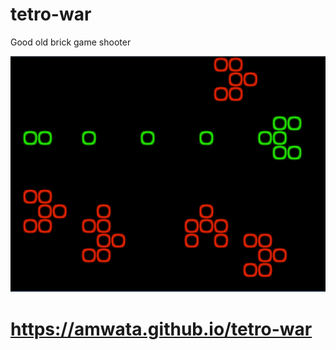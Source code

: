 # tetro-war
Good old brick game shooter


<img alt="profile" src="https://github.com/amwata/amwata.github.io/blob/master/imgs/brick.png">

# https://amwata.github.io/tetro-war
